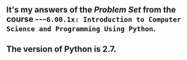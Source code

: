 ## It's my answers of the *Problem Set*  from the course ---``6.00.1x: Introduction to Computer Science and Programming Using Python``.

##  The version of Python is 2.7.

